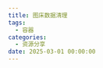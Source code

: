 ```yaml
---
title: 图床数据清理
tags:
  - 容器
categories:
  - 资源分享
date: 2025-03-01 00:00:00
---
```


> 

<!-- more -->

## 